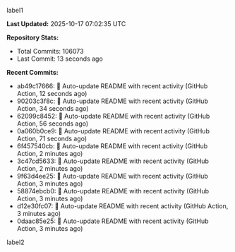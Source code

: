 
label1 
<!-- ACTIVITY_START -->
**Last Updated:** 2025-10-17 07:02:35 UTC

**Repository Stats:**
- Total Commits: 106073
- Last Commit: 13 seconds ago

**Recent Commits:**
- ab49c17666: 🤖 Auto-update README with recent activity (GitHub Action, 12 seconds ago)
- 90203c3f8c: 🤖 Auto-update README with recent activity (GitHub Action, 34 seconds ago)
- 62099c8452: 🤖 Auto-update README with recent activity (GitHub Action, 56 seconds ago)
- 0a060b0ce9: 🤖 Auto-update README with recent activity (GitHub Action, 71 seconds ago)
- 6f457540cb: 🤖 Auto-update README with recent activity (GitHub Action, 2 minutes ago)
- 3c47cd5633: 🤖 Auto-update README with recent activity (GitHub Action, 2 minutes ago)
- 9f63d4ee25: 🤖 Auto-update README with recent activity (GitHub Action, 3 minutes ago)
- 58874ebcb0: 🤖 Auto-update README with recent activity (GitHub Action, 3 minutes ago)
- d12e30fc07: 🤖 Auto-update README with recent activity (GitHub Action, 3 minutes ago)
- 0daac85e25: 🤖 Auto-update README with recent activity (GitHub Action, 3 minutes ago)
<!-- ACTIVITY_END -->

label2
